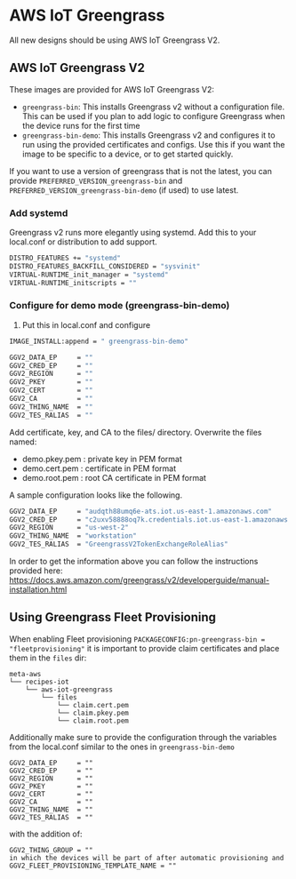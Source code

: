 # AWS IoT Greengrass

All new designs should be using AWS IoT Greengrass V2.


## AWS IoT Greengrass V2

These images are provided for AWS IoT Greengrass V2:
* `greengrass-bin`: This installs Greengrass v2 without a configuration file. This can be used if you plan to add logic to configure Greengrass when the device runs for the first time
* `greengrass-bin-demo`: This installs Greengrass v2 and configures it to run using the provided certificates and configs. Use this if you want the image to be specific to a device, or to get started quickly.

If you want to use a version of greengrass that is not the latest, you can provide `PREFERRED_VERSION_greengrass-bin` and `PREFERRED_VERSION_greengrass-bin-demo` (if used) to use latest.

### Add systemd

Greengrass v2 runs more elegantly using systemd.  Add this to your
local.conf or distribution to add support.

```bash
DISTRO_FEATURES += "systemd"
DISTRO_FEATURES_BACKFILL_CONSIDERED = "sysvinit"
VIRTUAL-RUNTIME_init_manager = "systemd"
VIRTUAL-RUNTIME_initscripts = ""
```

### Configure for demo mode (greengrass-bin-demo)

1. Put this in local.conf and configure

```bash
IMAGE_INSTALL:append = " greengrass-bin-demo"

GGV2_DATA_EP     = ""
GGV2_CRED_EP     = ""
GGV2_REGION      = ""
GGV2_PKEY        = ""
GGV2_CERT        = ""
GGV2_CA          = ""
GGV2_THING_NAME  = ""
GGV2_TES_RALIAS  = ""
```

Add certificate, key, and CA to the files/ directory. Overwrite the
files named:

- demo.pkey.pem : private key in PEM format
- demo.cert.pem : certificate in PEM format
- demo.root.pem : root CA certificate in PEM format

A sample configuration looks like the following.

```bash
GGV2_DATA_EP     = "audqth88umq6e-ats.iot.us-east-1.amazonaws.com"
GGV2_CRED_EP     = "c2uxv58888oq7k.credentials.iot.us-east-1.amazonaws.com"
GGV2_REGION      = "us-west-2"
GGV2_THING_NAME  = "workstation"
GGV2_TES_RALIAS  = "GreengrassV2TokenExchangeRoleAlias"
```

In order to get the information above you can follow the instructions provided here: https://docs.aws.amazon.com/greengrass/v2/developerguide/manual-installation.html

## Using Greengrass Fleet Provisioning

When enabling Fleet provisioning `PACKAGECONFIG:pn-greengrass-bin = "fleetprovisioning"` 
it is important to provide claim certificates and place them in the `files` dir:
```
meta-aws
└── recipes-iot
    └── aws-iot-greengrass
        └── files
            └── claim.cert.pem
            └── claim.pkey.pem
            └── claim.root.pem
```
Additionally make sure to provide the configuration through the variables from the local.conf similar to the ones in `greengrass-bin-demo`

```
GGV2_DATA_EP     = ""
GGV2_CRED_EP     = ""
GGV2_REGION      = ""
GGV2_PKEY        = ""
GGV2_CERT        = ""
GGV2_CA          = ""
GGV2_THING_NAME  = ""
GGV2_TES_RALIAS  = ""
```
with the addition of:
```
GGV2_THING_GROUP = ""
in which the devices will be part of after automatic provisioning and
GGV2_FLEET_PROVISIONING_TEMPLATE_NAME = ""

```
